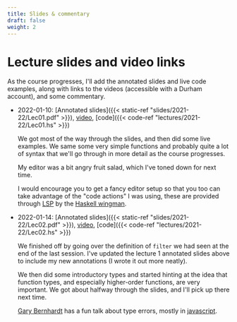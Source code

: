 ```yaml
---
title: Slides & commentary
draft: false
weight: 2
---
```


# Lecture slides and video links

As the course progresses, I'll add the annotated slides and live code
examples, along with links to the videos (accessible with a Durham
account), and some commentary.

- 2022-01-10: [Annotated slides]({{< static-ref
  "slides/2021-22/Lec01.pdf" >}}),
  [video](https://durham.cloud.panopto.eu/Panopto/Pages/Viewer.aspx?id=cefca3c8-328b-4b0e-b0a1-ae19011c7e90), [code]({{< code-ref "lectures/2021-22/Lec01.hs" >}})
  
  We got most of the way through the slides, and then did some live
  examples. We same some very simple functions and probably quite a
  lot of syntax that we'll go through in more detail as the course
  progresses.
  
  My editor was a bit angry fruit salad, which I've toned
  down for next time.
  
  I would encourage you to get a fancy editor setup so that you too
  can take advantage of the "code actions" I was using, these are
  provided through
  [LSP](https://microsoft.github.io/language-server-protocol/) by the
  [Haskell wingman](https://haskellwingman.dev).

- 2022-01-14: [Annotated slides]({{< static-ref
  "slides/2021-22/Lec02.pdf" >}}),
  [video](https://durham.cloud.panopto.eu/Panopto/Pages/Viewer.aspx?id=cc24733d-6605-4282-9b8f-ae1d00eaa76f),
  [code]({{< code-ref "lectures/2021-22/Lec02.hs" >}})
  
  We finished off by going over the definition of `filter` we had seen
  at the end of the last session. I've updated the lecture 1 annotated
  slides above to include my new annotations (I wrote it out more
  neatly).
  
  We then did some introductory types and started hinting at the idea
  that function types, and especially higher-order functions, are very
  important. We got about halfway through the slides, and I'll pick up
  there next time.

  [Gary Bernhardt](https://www.destroyallsoftware.com/) has a fun talk
  about type errors, mostly in
  [javascript](https://www.destroyallsoftware.com/talks/wat).
